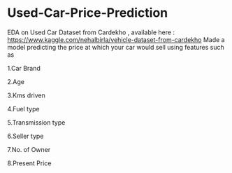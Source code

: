 # Used-Car-Price-Prediction

EDA on Used Car Dataset from Cardekho , available here : https://www.kaggle.com/nehalbirla/vehicle-dataset-from-cardekho
Made a model predicting the price at which your car would sell using features such as

1.Car Brand

2.Age

3.Kms driven

4.Fuel type

5.Transmission type

6.Seller type

7.No. of Owner

8.Present Price
